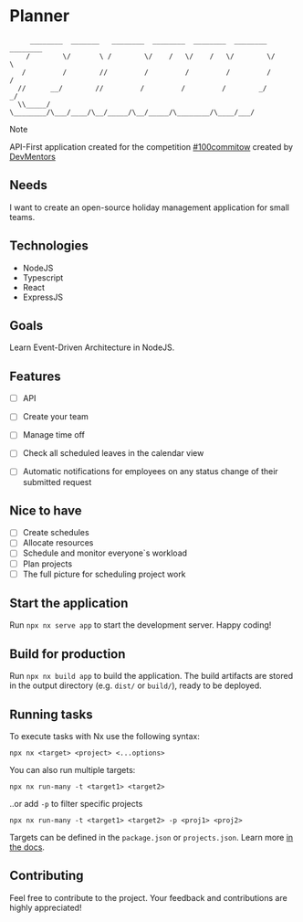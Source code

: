 # Planner
```
     ________  _______   ________  ________  ________  ________  ________
    /        \/       \ /        \/    /   \/    /   \/        \/        \
   /         /        //         /         /         /         /         /
  //      __/        //         /         /         /        _/        _/
  \\_____/  \________/\___/____/\__/_____/\__/_____/\________/\____/___/  
```


> [!NOTE]
> <p align="left">API-First application created for the competition <a href="https://100commitow.pl">#100commitow</a> created by <a href="https://devmentors.io/">DevMentors</a></p>

## Needs
<p align="left">I want to create an open-source holiday management application for small teams.</p>

## Technologies
- NodeJS
- Typescript
- React
- ExpressJS

## Goals
Learn Event-Driven Architecture in NodeJS.

## Features
- [ ] API
- [ ] Create your team
- [ ] Manage time off
- [ ] Check all scheduled leaves in the calendar view
- [ ] Automatic notifications for employees on any status change of their submitted request


## Nice to have
- [ ] Create schedules
- [ ] Allocate resources
- [ ] Schedule and monitor everyone`s workload
- [ ] Plan projects
- [ ] The full picture for scheduling project work

## Start the application

Run `npx nx serve app` to start the development server. Happy coding!

## Build for production

Run `npx nx build app` to build the application. The build artifacts are stored in the output directory (e.g. `dist/` or `build/`), ready to be deployed.

## Running tasks

To execute tasks with Nx use the following syntax:

```
npx nx <target> <project> <...options>
```

You can also run multiple targets:

```
npx nx run-many -t <target1> <target2>
```

..or add `-p` to filter specific projects

```
npx nx run-many -t <target1> <target2> -p <proj1> <proj2>
```

Targets can be defined in the `package.json` or `projects.json`. Learn more [in the docs](https://nx.dev/features/run-tasks).

## Contributing

Feel free to contribute to the project. Your feedback and contributions are highly appreciated!
